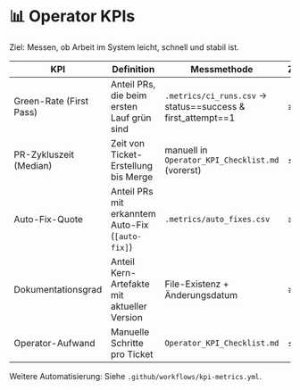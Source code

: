 # 📊 Operator KPIs

Ziel: Messen, ob Arbeit im System leicht, schnell und stabil ist.

| KPI | Definition | Messmethode | Zielwert |
|---|---|---|---|
| Green-Rate (First Pass) | Anteil PRs, die beim ersten Lauf grün sind | `.metrics/ci_runs.csv` → status==success & first_attempt==1 | ≥ 95 % |
| PR-Zykluszeit (Median) | Zeit von Ticket-Erstellung bis Merge | manuell in `Operator_KPI_Checklist.md` (vorerst) | ≤ 24 h |
| Auto-Fix-Quote | Anteil PRs mit erkanntem Auto-Fix (`[auto-fix]`) | `.metrics/auto_fixes.csv` | ≥ 60 % |
| Dokumentationsgrad | Anteil Kern-Artefakte mit aktueller Version | File-Existenz + Änderungsdatum | ≥ 90 % |
| Operator-Aufwand | Manuelle Schritte pro Ticket | `Operator_KPI_Checklist.md` | ≤ 3 |

Weitere Automatisierung: Siehe `.github/workflows/kpi-metrics.yml`.
